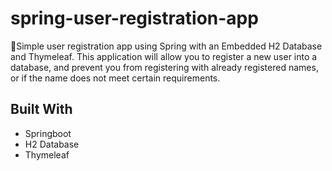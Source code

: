 # spring-user-registration-app
🎉Simple user registration app using Spring with an Embedded H2 Database and Thymeleaf. This application will allow you to register a new user into a database, and prevent you from registering with already registered names, or if the name does not meet certain requirements.

## Built With
* Springboot
* H2 Database
* Thymeleaf

